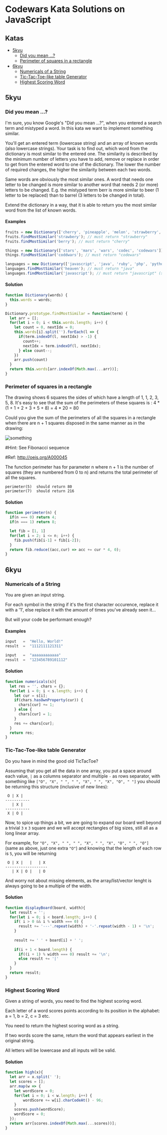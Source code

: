 # Codewars Kata Solutions on JavaScript

## Katas
* [5kyu](#5kyu)
  * [Did you mean ...?](#did-you-mean-...?)
  * [Perimeter of squares in a rectangle](#Perimeter-of-squares-in-a-rectangle)
* [6kyu](#6kyu)
  * [Numericals of a String](#numericals-of-a-string)
  * [Tic-Tac-Toe-like table Generator](#tic-tac-toe-like-table-generator)
  * [Highest Scoring Word](#highest-scoring-word)

## 5kyu

### Did you mean ...?

I'm sure, you know Google's "Did you mean ...?", when you entered a search term and mistyped a word. In this kata we want to implement something similar.

You'll get an entered term (lowercase string) and an array of known words (also lowercase strings). Your task is to find out, which word from the dictionary is most similar to the entered one. The similarity is described by the minimum number of letters you have to add, remove or replace in order to get from the entered word to one of the dictionary. The lower the number of required changes, the higher the similarity between each two words.

Same words are obviously the most similar ones. A word that needs one letter to be changed is more similar to another word that needs 2 (or more) letters to be changed. E.g. the mistyped term berr is more similar to beer (1 letter to be replaced) than to barrel (3 letters to be changed in total).

Extend the dictionary in a way, that it is able to return you the most similar word from the list of known words.

#### Examples

```js
fruits = new Dictionary(['cherry', 'pineapple', 'melon', 'strawberry', 'raspberry']);
fruits.findMostSimilar('strawbery'); // must return "strawberry"
fruits.findMostSimilar('berry'); // must return "cherry"

things = new Dictionary(['stars', 'mars', 'wars', 'codec', 'codewars']);
things.findMostSimilar('coddwars'); // must return "codewars"

languages = new Dictionary(['javascript', 'java', 'ruby', 'php', 'python', 'coffeescript']);
languages.findMostSimilar('heaven'); // must return "java"
languages.findMostSimilar('javascript'); // must return "javascript" (same words are obviously the most similar ones)
```


#### Solution

```js
function Dictionary(words) {
  this.words = words;
}

Dictionary.prototype.findMostSimilar = function(term) {
  let arr = [];
  for(let i = 0; i < this.words.length; i++) {
    let count = 0, nextIdx = 0;
    this.words[i].split('').forEach(l => {
      if(term.indexOf(l, nextIdx) > -1) {
        count++;
        nextIdx = term.indexOf(l, nextIdx);
      } else count--;
    })
    arr.push(count)
  }
  return this.words[arr.indexOf(Math.max(...arr))];
}
```

### Perimeter of squares in a rectangle
The drawing shows 6 squares the sides of which have a length of 1, 1, 2, 3, 5, 8. It's easy to see that the sum of the perimeters of these squares is : 4 * (1 + 1 + 2 + 3 + 5 + 8) = 4 * 20 = 80

Could you give the sum of the perimeters of all the squares in a rectangle when there are n + 1 squares disposed in the same manner as in the drawing:

![something](https://i.imgur.com/EYcuB1wm.jpg)

#Hint: See Fibonacci sequence

#Ref: http://oeis.org/A000045

The function perimeter has for parameter n where n + 1 is the number of squares (they are numbered from 0 to n) and returns the total perimeter of all the squares.

```
perimeter(5)  should return 80
perimeter(7)  should return 216
```

#### Solution

```js
function perimeter(n) {
  if(n === 0) return 4;
  if(n === 1) return 8;

  let fib = [1, 1]
  for(let i = 2; i <= n; i++) {
    fib.push(fib[i-1] + fib[i-2]);
  }
  return fib.reduce((acc,cur) => acc += cur * 4, 0);
}
```

## 6kyu

### Numericals of a String

You are given an input string.

For each symbol in the string if it's the first character occurence, replace it with a '1', else replace it with the amount of times you've already seen it...

But will your code be performant enough?

#### Examples

```js
input   =  "Hello, World!"
result  =  "1112111121311"

input   =  "aaaaaaaaaaaa"
result  =  "123456789101112"
```

#### Solution

```js
function numericals(s){
  let res = '', chars = {};
  for(let i = 0; i < s.length; i++) {
    let cur = s[i];
    if(chars.hasOwnProperty(cur)) {
      chars[cur] += 1;
    } else {
      chars[cur] = 1;
    }
    res += chars[cur];
  }
  return res;
}
```

### Tic-Tac-Toe-like table Generator

Do you have in mind the good old TicTacToe?

Assuming that you get all the data in one array, you put a space around each value, `|` as a columns separator and multiple `-` as rows separator, with something like `["O", "X", " ", " ", "X", " ", "X", "O", " "]` you should be returning this structure (inclusive of new lines):
```
 O | X |   
-----------
   | X |   
-----------
 X | O |   
```
Now, to spice up things a bit, we are going to expand our board well beyond a trivial `3` x `3` square and we will accept rectangles of big sizes, still all as a long linear array.

For example, for `"O", "X", " ", " ", "X", " ", "X", "O", " ", "O"]` (same as above, just one extra `"O"`) and knowing that the length of each row is `5`, you will be returning
```
 O | X |   |   | X 
-------------------
   | X | O |   | O 
```
And worry not about missing elements, as the array/list/vector lenght is always going to be a multiple of the width.

#### Solution

```js
function displayBoard(board, width){
  let result = '';
  for(let i = 0; i < board.length; i++) {
    if( i > 0 && i % width === 0) {
      result += '---'.repeat(width) + '-'.repeat(width - 1) + '\n';
    }
    
    result += ' ' + board[i] + ' ';
    
    if(i + 1 < board.length) {
      if((i + 1) % width === 0) result += '\n';
      else result += '|' 
    }
  }
  return result;
}
```

### Highest Scoring Word

Given a string of words, you need to find the highest scoring word.

Each letter of a word scores points according to its position in the alphabet: a = 1, b = 2, c = 3 etc.

You need to return the highest scoring word as a string.

If two words score the same, return the word that appears earliest in the original string.

All letters will be lowercase and all inputs will be valid.

#### Solution

```js
function high(x){
  let arr = x.split(' ');    
  let scores = [];    
  arr.map(w => {    
    let wordScore = 0;    
    for(let i = 0; i < w.length; i++) {    
        wordScore += w[i].charCodeAt() - 96;
    }    
    scores.push(wordScore);    
    wordScore = 0;    
  });    
  return arr[scores.indexOf(Math.max(...scores))];  
}
```